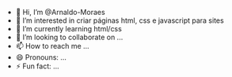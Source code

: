 - 👋 Hi, I’m @Arnaldo-Moraes
- 👀 I’m interested in criar páginas html, css e javascript para sites
- 🌱 I’m currently learning html/css
- 💞️ I’m looking to collaborate on ...
- 📫 How to reach me ...
- 😄 Pronouns: ...
- ⚡ Fun fact: ...

<!---
Arnaldo-Moraes/Arnaldo-Moraes is a ✨ special ✨ repository because its `README.md` (this file) appears on your GitHub profile.
You can click the Preview link to take a look at your changes.
--->
